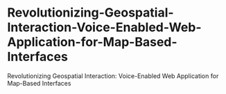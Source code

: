 # Revolutionizing-Geospatial-Interaction-Voice-Enabled-Web-Application-for-Map-Based-Interfaces
Revolutionizing Geospatial Interaction: Voice-Enabled Web Application for Map-Based Interfaces
